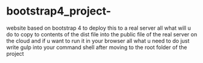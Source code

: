 # bootstrap4_project-
website based on bootstrap 4 
to deploy this to a real server all what will u do to copy to contents of the dist file into the public file of the real server on the cloud 
and if u want to run it in your browser all what u need to do just write gulp into your command shell after moving to the root folder of the project 
